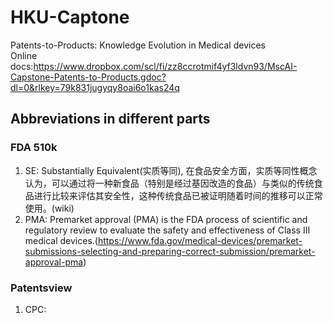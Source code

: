 # HKU-Captone
Patents-to-Products: Knowledge Evolution in Medical devices  
Online docs:https://www.dropbox.com/scl/fi/zz8ccrotmif4yf3ldvn93/MscAI-Capstone-Patents-to-Products.gdoc?dl=0&rlkey=79k831jugyqy8oai6o1kas24q

## Abbreviations in different parts
### FDA 510k
1. SE: Substantially Equivalent(实质等同), 在食品安全方面，实质等同性概念认为，可以通过将一种新食品（特别是经过基因改造的食品）与类似的传统食品进行比较来评估其安全性，这种传统食品已被证明随着时间的推移可以正常使用。(wiki)
2. PMA: Premarket approval (PMA) is the FDA process of scientific and regulatory review to evaluate the safety and effectiveness of Class III medical devices.(https://www.fda.gov/medical-devices/premarket-submissions-selecting-and-preparing-correct-submission/premarket-approval-pma)

### Patentsview
1. CPC: 
